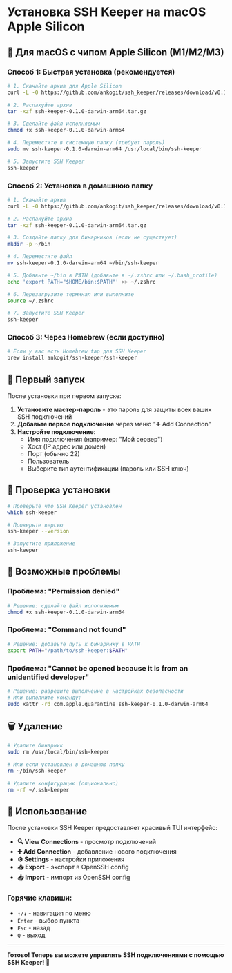 # Установка SSH Keeper на macOS Apple Silicon

## 🍎 Для macOS с чипом Apple Silicon (M1/M2/M3)

### Способ 1: Быстрая установка (рекомендуется)

```bash
# 1. Скачайте архив для Apple Silicon
curl -L -O https://github.com/ankogit/ssh_keeper/releases/download/v0.1.0/ssh-keeper-0.1.0-darwin-arm64.tar.gz

# 2. Распакуйте архив
tar -xzf ssh-keeper-0.1.0-darwin-arm64.tar.gz

# 3. Сделайте файл исполняемым
chmod +x ssh-keeper-0.1.0-darwin-arm64

# 4. Переместите в системную папку (требует пароль)
sudo mv ssh-keeper-0.1.0-darwin-arm64 /usr/local/bin/ssh-keeper

# 5. Запустите SSH Keeper
ssh-keeper
```

### Способ 2: Установка в домашнюю папку

```bash
# 1. Скачайте архив
curl -L -O https://github.com/ankogit/ssh_keeper/releases/download/v0.1.0/ssh-keeper-0.1.0-darwin-arm64.tar.gz

# 2. Распакуйте архив
tar -xzf ssh-keeper-0.1.0-darwin-arm64.tar.gz

# 3. Создайте папку для бинарников (если не существует)
mkdir -p ~/bin

# 4. Переместите файл
mv ssh-keeper-0.1.0-darwin-arm64 ~/bin/ssh-keeper

# 5. Добавьте ~/bin в PATH (добавьте в ~/.zshrc или ~/.bash_profile)
echo 'export PATH="$HOME/bin:$PATH"' >> ~/.zshrc

# 6. Перезагрузите терминал или выполните
source ~/.zshrc

# 7. Запустите SSH Keeper
ssh-keeper
```

### Способ 3: Через Homebrew (если доступно)

```bash
# Если у вас есть Homebrew tap для SSH Keeper
brew install ankogit/ssh-keeper/ssh-keeper
```

## 🔧 Первый запуск

После установки при первом запуске:

1. **Установите мастер-пароль** - это пароль для защиты всех ваших SSH подключений
2. **Добавьте первое подключение** через меню "➕ Add Connection"
3. **Настройте подключение**:
   - Имя подключения (например: "Мой сервер")
   - Хост (IP адрес или домен)
   - Порт (обычно 22)
   - Пользователь
   - Выберите тип аутентификации (пароль или SSH ключ)

## 🎯 Проверка установки

```bash
# Проверьте что SSH Keeper установлен
which ssh-keeper

# Проверьте версию
ssh-keeper --version

# Запустите приложение
ssh-keeper
```

## 🚨 Возможные проблемы

### Проблема: "Permission denied"
```bash
# Решение: сделайте файл исполняемым
chmod +x ssh-keeper-0.1.0-darwin-arm64
```

### Проблема: "Command not found"
```bash
# Решение: добавьте путь к бинарнику в PATH
export PATH="/path/to/ssh-keeper:$PATH"
```

### Проблема: "Cannot be opened because it is from an unidentified developer"
```bash
# Решение: разрешите выполнение в настройках безопасности
# Или выполните команду:
sudo xattr -rd com.apple.quarantine ssh-keeper-0.1.0-darwin-arm64
```

## 🗑️ Удаление

```bash
# Удалите бинарник
sudo rm /usr/local/bin/ssh-keeper

# Или если установлен в домашнюю папку
rm ~/bin/ssh-keeper

# Удалите конфигурацию (опционально)
rm -rf ~/.ssh-keeper
```

## 📱 Использование

После установки SSH Keeper предоставляет красивый TUI интерфейс:

- **🔍 View Connections** - просмотр подключений
- **➕ Add Connection** - добавление нового подключения  
- **⚙️ Settings** - настройки приложения
- **📤 Export** - экспорт в OpenSSH config
- **📥 Import** - импорт из OpenSSH config

### Горячие клавиши:
- `↑/↓` - навигация по меню
- `Enter` - выбор пункта
- `Esc` - назад
- `Q` - выход

---

**Готово! Теперь вы можете управлять SSH подключениями с помощью SSH Keeper! 🚀**
